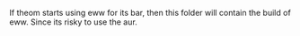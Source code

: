 If theom starts using eww for its bar, then this folder will contain the build of eww. Since its risky to use the aur.
